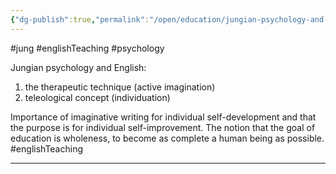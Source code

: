 ```yaml
---
{"dg-publish":true,"permalink":"/open/education/jungian-psychology-and-english/"}
---
```


#jung #englishTeaching #psychology

Jungian psychology and English:

1. the therapeutic technique (active imagination)
2. teleological concept (individuation)

Importance of imaginative writing for individual self-development and that the purpose is for individual self-improvement. The notion that the goal of education is wholeness, to become as complete a human being as possible.
#englishTeaching

- - -

